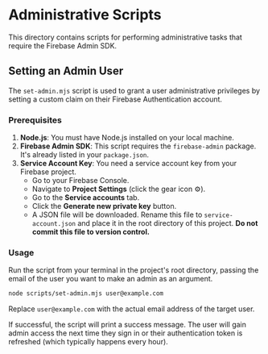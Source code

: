 # Administrative Scripts

This directory contains scripts for performing administrative tasks that require the Firebase Admin SDK.

## Setting an Admin User

The `set-admin.mjs` script is used to grant a user administrative privileges by setting a custom claim on their Firebase Authentication account.

### Prerequisites

1.  **Node.js**: You must have Node.js installed on your local machine.
2.  **Firebase Admin SDK**: This script requires the `firebase-admin` package. It's already listed in your `package.json`.
3.  **Service Account Key**: You need a service account key from your Firebase project.
    *   Go to your Firebase Console.
    *   Navigate to **Project Settings** (click the gear icon ⚙️).
    *   Go to the **Service accounts** tab.
    *   Click the **Generate new private key** button.
    *   A JSON file will be downloaded. Rename this file to `service-account.json` and place it in the root directory of this project. **Do not commit this file to version control.**

### Usage

Run the script from your terminal in the project's root directory, passing the email of the user you want to make an admin as an argument.

```bash
node scripts/set-admin.mjs user@example.com
```

Replace `user@example.com` with the actual email address of the target user.

If successful, the script will print a success message. The user will gain admin access the next time they sign in or their authentication token is refreshed (which typically happens every hour).
